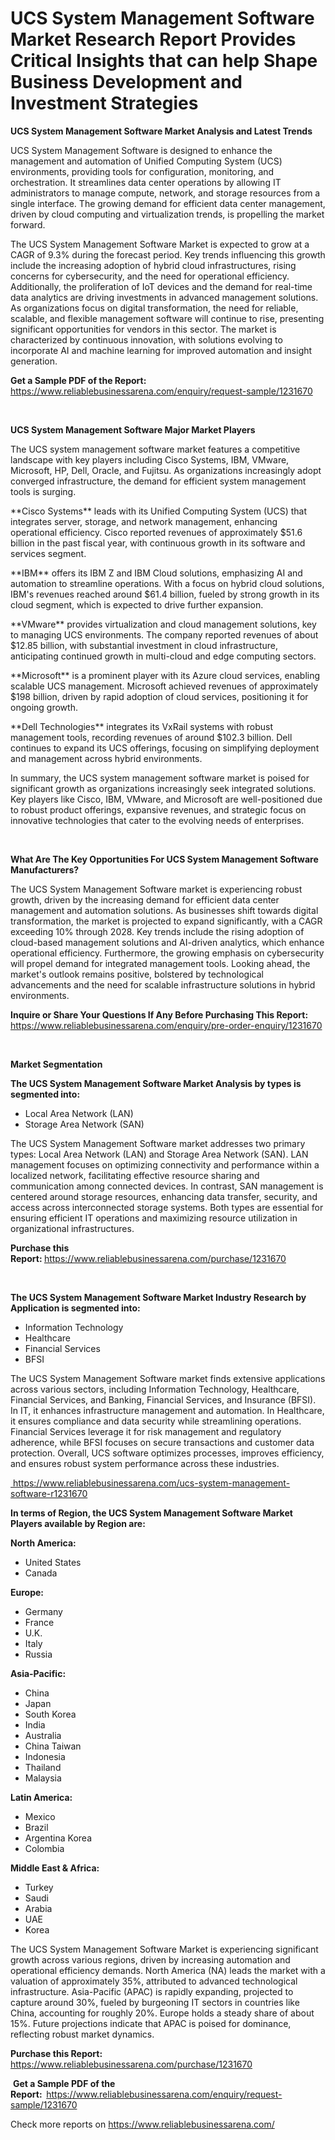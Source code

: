 <p><h1>UCS System Management Software Market Research Report Provides Critical Insights that can help Shape Business Development and Investment Strategies</h1></p><p><strong>UCS System Management Software Market Analysis and Latest Trends</strong></p>
<p><p>UCS System Management Software is designed to enhance the management and automation of Unified Computing System (UCS) environments, providing tools for configuration, monitoring, and orchestration. It streamlines data center operations by allowing IT administrators to manage compute, network, and storage resources from a single interface. The growing demand for efficient data center management, driven by cloud computing and virtualization trends, is propelling the market forward.</p><p>The UCS System Management Software Market is expected to grow at a CAGR of 9.3% during the forecast period. Key trends influencing this growth include the increasing adoption of hybrid cloud infrastructures, rising concerns for cybersecurity, and the need for operational efficiency. Additionally, the proliferation of IoT devices and the demand for real-time data analytics are driving investments in advanced management solutions. As organizations focus on digital transformation, the need for reliable, scalable, and flexible management software will continue to rise, presenting significant opportunities for vendors in this sector. The market is characterized by continuous innovation, with solutions evolving to incorporate AI and machine learning for improved automation and insight generation.</p></p>
<p><strong>Get a Sample PDF of the Report:&nbsp;</strong> <a href="https://www.reliablebusinessarena.com/enquiry/request-sample/1231670?utm_campaign=3041&utm_medium=2&utm_source=Github&utm_content=ia&utm_term=11032025&utm_id=ucs-system-management-software">https://www.reliablebusinessarena.com/enquiry/request-sample/1231670</a></p>
<p>&nbsp;</p>
<p><strong>UCS System Management Software Major Market Players</strong></p>
<p><p>The UCS system management software market features a competitive landscape with key players including Cisco Systems, IBM, VMware, Microsoft, HP, Dell, Oracle, and Fujitsu. As organizations increasingly adopt converged infrastructure, the demand for efficient system management tools is surging.</p><p>**Cisco Systems** leads with its Unified Computing System (UCS) that integrates server, storage, and network management, enhancing operational efficiency. Cisco reported revenues of approximately $51.6 billion in the past fiscal year, with continuous growth in its software and services segment.</p><p>**IBM** offers its IBM Z and IBM Cloud solutions, emphasizing AI and automation to streamline operations. With a focus on hybrid cloud solutions, IBM's revenues reached around $61.4 billion, fueled by strong growth in its cloud segment, which is expected to drive further expansion.</p><p>**VMware** provides virtualization and cloud management solutions, key to managing UCS environments. The company reported revenues of about $12.85 billion, with substantial investment in cloud infrastructure, anticipating continued growth in multi-cloud and edge computing sectors.</p><p>**Microsoft** is a prominent player with its Azure cloud services, enabling scalable UCS management. Microsoft achieved revenues of approximately $198 billion, driven by rapid adoption of cloud services, positioning it for ongoing growth.</p><p>**Dell Technologies** integrates its VxRail systems with robust management tools, recording revenues of around $102.3 billion. Dell continues to expand its UCS offerings, focusing on simplifying deployment and management across hybrid environments.</p><p>In summary, the UCS system management software market is poised for significant growth as organizations increasingly seek integrated solutions. Key players like Cisco, IBM, VMware, and Microsoft are well-positioned due to robust product offerings, expansive revenues, and strategic focus on innovative technologies that cater to the evolving needs of enterprises.</p></p>
<p>&nbsp;</p>
<p><strong>What Are The Key Opportunities For UCS System Management Software Manufacturers?</strong></p>
<p><p>The UCS System Management Software market is experiencing robust growth, driven by the increasing demand for efficient data center management and automation solutions. As businesses shift towards digital transformation, the market is projected to expand significantly, with a CAGR exceeding 10% through 2028. Key trends include the rising adoption of cloud-based management solutions and AI-driven analytics, which enhance operational efficiency. Furthermore, the growing emphasis on cybersecurity will propel demand for integrated management tools. Looking ahead, the market's outlook remains positive, bolstered by technological advancements and the need for scalable infrastructure solutions in hybrid environments.</p></p>
<p><strong>Inquire or Share Your Questions If Any Before Purchasing This Report:</strong> <a href="https://www.reliablebusinessarena.com/enquiry/pre-order-enquiry/1231670?utm_campaign=3041&utm_medium=2&utm_source=Github&utm_content=ia&utm_term=11032025&utm_id=ucs-system-management-software">https://www.reliablebusinessarena.com/enquiry/pre-order-enquiry/1231670</a></p>
<p>&nbsp;</p>
<p><strong>Market Segmentation</strong></p>
<p><strong>The UCS System Management Software Market Analysis by types is segmented into:</strong></p>
<p><ul><li>Local Area Network (LAN)</li><li>Storage Area Network (SAN)</li></ul></p>
<p><p>The UCS System Management Software market addresses two primary types: Local Area Network (LAN) and Storage Area Network (SAN). LAN management focuses on optimizing connectivity and performance within a localized network, facilitating effective resource sharing and communication among connected devices. In contrast, SAN management is centered around storage resources, enhancing data transfer, security, and access across interconnected storage systems. Both types are essential for ensuring efficient IT operations and maximizing resource utilization in organizational infrastructures.</p></p>
<p><strong>Purchase this Report:&nbsp;</strong><a href="https://www.reliablebusinessarena.com/purchase/1231670?utm_campaign=3041&utm_medium=2&utm_source=Github&utm_content=ia&utm_term=11032025&utm_id=ucs-system-management-software">https://www.reliablebusinessarena.com/purchase/1231670</a></p>
<p>&nbsp;</p>
<p><strong>The UCS System Management Software Market Industry Research by Application is segmented into:</strong></p>
<p><ul><li>Information Technology</li><li>Healthcare</li><li>Financial Services</li><li>BFSI</li></ul></p>
<p><p>The UCS System Management Software market finds extensive applications across various sectors, including Information Technology, Healthcare, Financial Services, and Banking, Financial Services, and Insurance (BFSI). In IT, it enhances infrastructure management and automation. In Healthcare, it ensures compliance and data security while streamlining operations. Financial Services leverage it for risk management and regulatory adherence, while BFSI focuses on secure transactions and customer data protection. Overall, UCS software optimizes processes, improves efficiency, and ensures robust system performance across these industries.</p></p>
<p><a href="https://www.reliablebusinessarena.com/ucs-system-management-software-r1231670?utm_campaign=3041&utm_medium=2&utm_source=Github&utm_content=ia&utm_term=11032025&utm_id=ucs-system-management-software">&nbsp;https://www.reliablebusinessarena.com/ucs-system-management-software-r1231670</a></p>
<p><strong>In terms of Region, the UCS System Management Software Market Players available by Region are:</strong></p>
<p>
    <p> <strong> North America: </strong>
        <ul>
            <li>United States</li>
            <li>Canada</li>
        </ul>
        </p> 
    <p> <strong> Europe: </strong>
        <ul>
            <li>Germany</li>
            <li>France</li>
            <li>U.K.</li>
            <li>Italy</li>
            <li>Russia</li>
        </ul>
        </p> 
    <p> <strong> Asia-Pacific: </strong>
        <ul>
            <li>China</li>
            <li>Japan</li>
            <li>South Korea</li>
            <li>India</li>
            <li>Australia</li>
            <li>China Taiwan</li>
            <li>Indonesia</li>
            <li>Thailand</li>
            <li>Malaysia</li>
        </ul>
        </p> 
    <p> <strong> Latin America: </strong>
        <ul>
            <li>Mexico</li>
            <li>Brazil</li>
            <li>Argentina Korea</li>
            <li>Colombia</li>
        </ul>
        </p> 
    <p> <strong> Middle East & Africa: </strong>
        <ul>
            <li>Turkey</li>
            <li>Saudi</li>
            <li>Arabia</li>
            <li>UAE</li>
            <li>Korea</li>
        </ul>
    </p>
    </p>
<p><p>The UCS System Management Software Market is experiencing significant growth across various regions, driven by increasing automation and operational efficiency demands. North America (NA) leads the market with a valuation of approximately 35%, attributed to advanced technological infrastructure. Asia-Pacific (APAC) is rapidly expanding, projected to capture around 30%, fueled by burgeoning IT sectors in countries like China, accounting for roughly 20%. Europe holds a steady share of about 15%. Future projections indicate that APAC is poised for dominance, reflecting robust market dynamics.</p></p>
<p><strong>Purchase this Report: </strong><a href="https://www.reliablebusinessarena.com/purchase/1231670?utm_campaign=3041&utm_medium=2&utm_source=Github&utm_content=ia&utm_term=11032025&utm_id=ucs-system-management-software">https://www.reliablebusinessarena.com/purchase/1231670</a></p>
<p>&nbsp;<strong>Get a Sample PDF of the Report:&nbsp;&nbsp;</strong><a href="https://www.reliablebusinessarena.com/enquiry/request-sample/1231670?utm_campaign=3041&utm_medium=2&utm_source=Github&utm_content=ia&utm_term=11032025&utm_id=ucs-system-management-software">https://www.reliablebusinessarena.com/enquiry/request-sample/1231670</a></p>
<p><strong></strong></p>
<p>Check more reports on <a href="https://www.reliablebusinessarena.com/?utm_campaign=3041&utm_medium=2&utm_source=Github&utm_content=ia&utm_term=11032025&utm_id=ucs-system-management-software">https://www.reliablebusinessarena.com/</a></p>